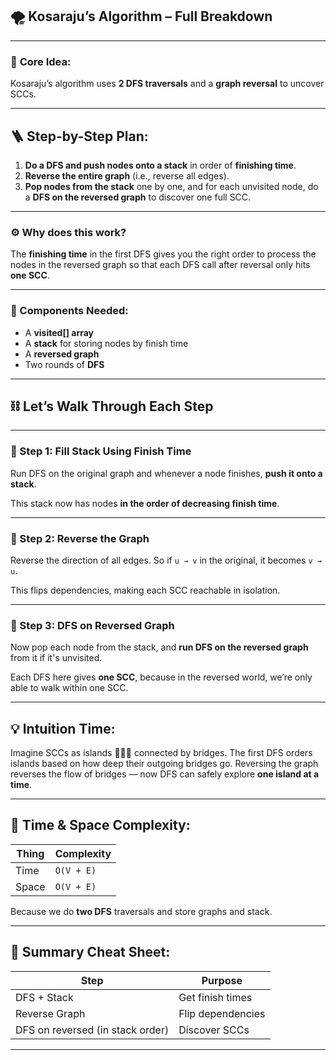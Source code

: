 ## 🌪️ **Kosaraju’s Algorithm – Full Breakdown**

---

### 🧠 **Core Idea**:

Kosaraju’s algorithm uses **2 DFS traversals** and a **graph reversal** to uncover SCCs.

---

## 🪜 Step-by-Step Plan:

1. **Do a DFS and push nodes onto a stack** in order of **finishing time**.
2. **Reverse the entire graph** (i.e., reverse all edges).
3. **Pop nodes from the stack** one by one, and for each unvisited node, do a **DFS on the reversed graph** to discover one full SCC.

---

### ⚙️ Why does this work?

The **finishing time** in the first DFS gives you the right order to process the nodes in the reversed graph so that each DFS call after reversal only hits **one SCC**.

---

### 🧩 Components Needed:

* A **visited\[] array**
* A **stack** for storing nodes by finish time
* A **reversed graph**
* Two rounds of **DFS**

---

## ⛓️ Let’s Walk Through Each Step

---

### 🔹 Step 1: Fill Stack Using Finish Time

Run DFS on the original graph and whenever a node finishes, **push it onto a stack**.

This stack now has nodes **in the order of decreasing finish time**.

---

### 🔄 Step 2: Reverse the Graph

Reverse the direction of all edges. So if `u → v` in the original, it becomes `v → u`.

This flips dependencies, making each SCC reachable in isolation.

---

### 🔹 Step 3: DFS on Reversed Graph

Now pop each node from the stack, and **run DFS on the reversed graph** from it if it's unvisited.

Each DFS here gives **one SCC**, because in the reversed world, we’re only able to walk within one SCC.

---

## 💡 Intuition Time:

Imagine SCCs as islands 🌴🌴🌴 connected by bridges. The first DFS orders islands based on how deep their outgoing bridges go. Reversing the graph reverses the flow of bridges — now DFS can safely explore **one island at a time**.

---

## 🧠 Time & Space Complexity:

| Thing | Complexity |
| ----- | ---------- |
| Time  | `O(V + E)` |
| Space | `O(V + E)` |

Because we do **two DFS** traversals and store graphs and stack.

---

## 📌 Summary Cheat Sheet:

| Step                             | Purpose           |
| -------------------------------- | ----------------- |
| DFS + Stack                      | Get finish times  |
| Reverse Graph                    | Flip dependencies |
| DFS on reversed (in stack order) | Discover SCCs     |

---

